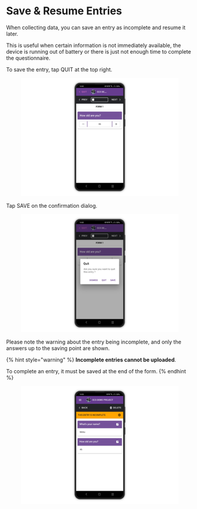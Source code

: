 # Save & Resume Entries

When collecting data, you can save an entry as incomplete and resume it later.&#x20;

This is useful when certain information is not immediately available, the device is running out of battery or there is just not enough time to complete the questionnaire.

To save the entry, tap QUIT at the top right.

<figure><img src="../.gitbook/assets/20230414_140527921_1.png" alt=""><figcaption></figcaption></figure>

Tap SAVE on the confirmation dialog.

<figure><img src="../.gitbook/assets/20230414_140528339_1.png" alt=""><figcaption></figcaption></figure>

Please note the warning about the entry being incomplete, and only the answers up to the saving point are shown.&#x20;

{% hint style="warning" %}
**Incomplete entries cannot be uploaded**.&#x20;

To complete an entry, it must be saved at the end of the form.
{% endhint %}

<figure><img src="../.gitbook/assets/20230414_140528694_1.png" alt=""><figcaption></figcaption></figure>
